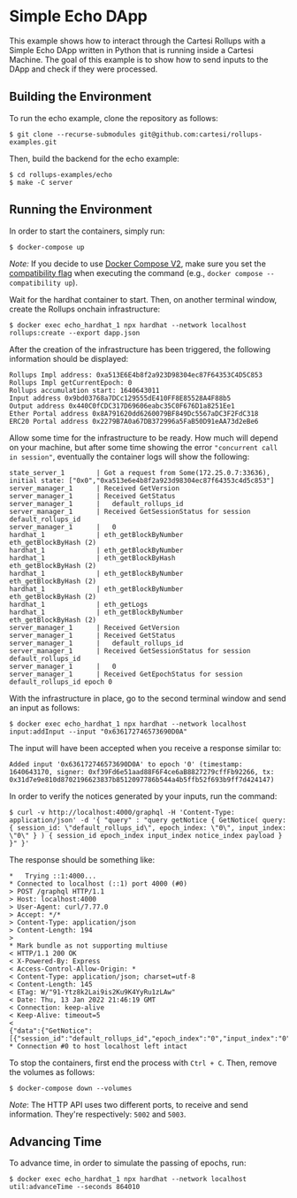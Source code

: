 # Simple Echo DApp

This example shows how to interact through the Cartesi Rollups with a Simple Echo DApp written in Python that is running inside a Cartesi Machine.
The goal of this example is to show how to send inputs to the DApp and check if they were processed.

## Building the Environment

To run the echo example, clone the repository as follows:

```shell
$ git clone --recurse-submodules git@github.com:cartesi/rollups-examples.git
```

Then, build the backend for the echo example:

```shell
$ cd rollups-examples/echo
$ make -C server
```

## Running the Environment

In order to start the containers, simply run:

```shell
$ docker-compose up
```

_Note:_ If you decide to use [Docker Compose V2](https://docs.docker.com/compose/cli-command/), make sure you set the [compatibility flag](https://docs.docker.com/compose/cli-command-compatibility/) when executing the command (e.g., `docker compose --compatibility up`).

Wait for the hardhat container to start.
Then, on another terminal window, create the Rollups onchain infrastructure:

```shell
$ docker exec echo_hardhat_1 npx hardhat --network localhost rollups:create --export dapp.json
```

After the creation of the infrastructure has been triggered, the following information should be displayed:

```shell
Rollups Impl address: 0xa513E6E4b8f2a923D98304ec87F64353C4D5C853
Rollups Impl getCurrentEpoch: 0
Rollups accumulation start: 1640643011
Input address 0x9bd03768a7DCc129555dE410FF8E85528A4F88b5
Output address 0x440C0fCDC317D69606eabc35C0F676D1a8251Ee1
Ether Portal address 0x8A791620dd6260079BF849Dc5567aDC3F2FdC318
ERC20 Portal address 0x2279B7A0a67DB372996a5FaB50D91eAA73d2eBe6
```

Allow some time for the infrastructure to be ready.
How much will depend on your machine, but after some time showing the error `"concurrent call in session"`, eventually the container logs will show the following:

```shell
state_server_1        | Got a request from Some(172.25.0.7:33636), initial state: ["0x0","0xa513e6e4b8f2a923d98304ec87f64353c4d5c853"]
server_manager_1      | Received GetVersion
server_manager_1      | Received GetStatus
server_manager_1      |   default_rollups_id
server_manager_1      | Received GetSessionStatus for session default_rollups_id
server_manager_1      |   0
hardhat_1             | eth_getBlockByNumber
eth_getBlockByHash (2)
hardhat_1             | eth_getBlockByNumber
hardhat_1             | eth_getBlockByHash
eth_getBlockByHash (2)
hardhat_1             | eth_getBlockByNumber
eth_getBlockByHash (2)
hardhat_1             | eth_getBlockByNumber
eth_getBlockByHash (2)
hardhat_1             | eth_getLogs
hardhat_1             | eth_getBlockByNumber
eth_getBlockByHash (2)
server_manager_1      | Received GetVersion
server_manager_1      | Received GetStatus
server_manager_1      |   default_rollups_id
server_manager_1      | Received GetSessionStatus for session default_rollups_id
server_manager_1      |   0
server_manager_1      | Received GetEpochStatus for session default_rollups_id epoch 0
```

With the infrastructure in place, go to the second terminal window and send an input as follows:

```shell
$ docker exec echo_hardhat_1 npx hardhat --network localhost input:addInput --input "0x636172746573690D0A"
```

The input will have been accepted when you receive a response similar to:

```shell
Added input '0x636172746573690D0A' to epoch '0' (timestamp: 1640643170, signer: 0xf39Fd6e51aad88F6F4ce6aB8827279cffFb92266, tx: 0x31d7e9e810d8702196623837b8512097786b544a4b5ffb52f693b9ff7d424147)
```

In order to verify the notices generated by your inputs, run the command:

```shell
$ curl -v http://localhost:4000/graphql -H 'Content-Type: application/json' -d '{ "query" : "query getNotice { GetNotice( query: { session_id: \"default_rollups_id\", epoch_index: \"0\", input_index: \"0\" } ) { session_id epoch_index input_index notice_index payload } }" }'
```

The response should be something like:

```shell
*   Trying ::1:4000...
* Connected to localhost (::1) port 4000 (#0)
> POST /graphql HTTP/1.1
> Host: localhost:4000
> User-Agent: curl/7.77.0
> Accept: */*
> Content-Type: application/json
> Content-Length: 194
>
* Mark bundle as not supporting multiuse
< HTTP/1.1 200 OK
< X-Powered-By: Express
< Access-Control-Allow-Origin: *
< Content-Type: application/json; charset=utf-8
< Content-Length: 145
< ETag: W/"91-Ytz8k2Lai9is2Ku9K4YyRu1zLAw"
< Date: Thu, 13 Jan 2022 21:46:19 GMT
< Connection: keep-alive
< Keep-Alive: timeout=5
<
{"data":{"GetNotice":[{"session_id":"default_rollups_id","epoch_index":"0","input_index":"0","notice_index":"0","payload":"63617274657369da"}]}}
* Connection #0 to host localhost left intact
```

To stop the containers, first end the process with `Ctrl + C`.
Then, remove the volumes as follows:

```shell
$ docker-compose down --volumes
```

_Note_: The HTTP API uses two different ports, to receive and send information.
They're respectively: `5002` and `5003`.

## Advancing Time

To advance time, in order to simulate the passing of epochs, run:

```shell
$ docker exec echo_hardhat_1 npx hardhat --network localhost util:advanceTime --seconds 864010
```
